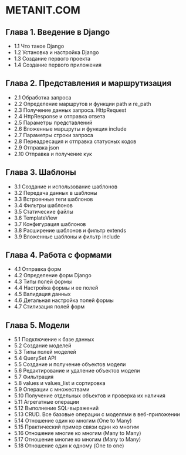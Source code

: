 # METANIT.COM # 

## Глава 1. Введение в Django ##
- 1.1 Что такое Django
- 1.2 Установка и настройка Django
- 1.3 Создание первого проекта
- 1.4 Создание первого приложения
## Глава 2. Представления и маршрутизация ##
- 2.1 Обработка запроса
- 2.2 Определение маршрутов и функции path и re_path
- 2.3 Получение данных запроса. HttpRequest
- 2.4 HttpResponse и отправка ответа
- 2.5 Параметры представлений
- 2.6 Вложенные маршруты и функция include
- 2.7 Параметры строки запроса
- 2.8 Переадресация и отправка статусных кодов
- 2.9 Отправка json
- 2.10 Отправка и получение кук
## Глава 3. Шаблоны ##
- 3.1 Создание и использование шаблонов
- 3.2 Передача данных в шаблоны
- 3.3 Встроенные теги шаблонов
- 3.4 Фильтры шаблонов
- 3.5 Статические файлы
- 3.6 TemplateView
- 3.7 Конфигурация шаблонов
- 3.8 Расширение шаблонов и фильтр extends
- 3.9 Вложенные шаблоны и фильтр include
## Глава 4. Работа с формами ##
- 4.1 Отправка форм
- 4.2 Определение форм Django
- 4.3 Типы полей формы
- 4.4 Настройка формы и ее полей
- 4.5 Валидация данных
- 4.6 Детальная настройка полей формы
- 4.7 Стилизация полей форм
## Глава 5. Модели ##
- 5.1 Подключение к базе данных
- 5.2 Создание моделей
- 5.3 Типы полей моделей
- 5.4 QuerySet API
- 5.5 Создание и получение объектов модели
- 5.6 Редактирование и удаление объектов модели
- 5.7 Фильтрация
- 5.8 values и values_list и сортировка
- 5.9 Операции с множествами
- 5.10 Получение отдельных объектов и проверка их наличия
- 5.11 Агрегатные операции
- 5.12 Выполнение SQL-выражений
- 5.13 CRUD. Все базовые операции с моделями в веб-приложении
- 5.14 Отношение один ко многим (One to Many)
- 5.15 Практический пример связи один ко многим
- 5.16 Отношение многие ко многим (Many to Many)
- 5.17 Отношение многие ко многим (Many to Many)
- 5.18 Отношение один к одному (One to one)
